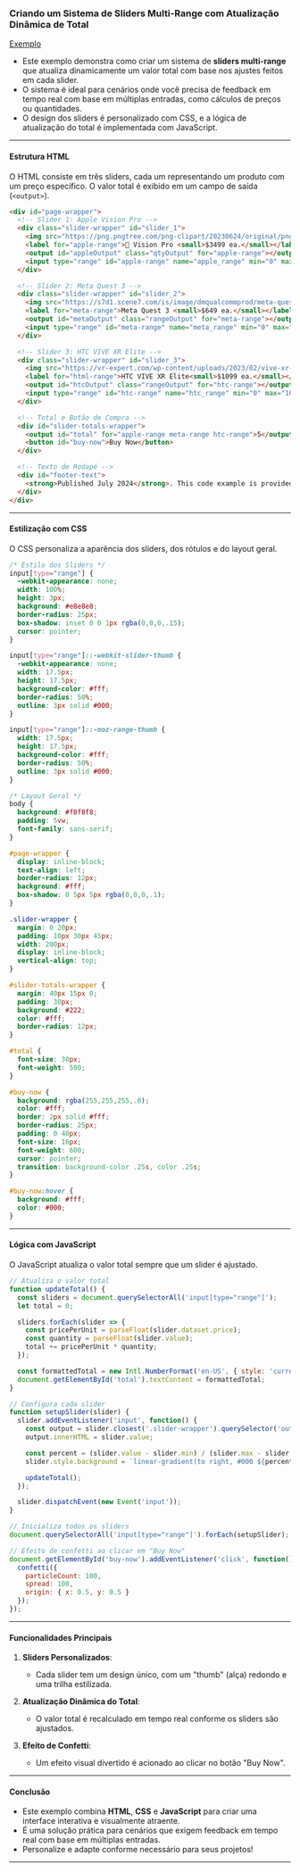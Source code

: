 ### **Criando um Sistema de Sliders Multi-Range com Atualização Dinâmica de Total**

[Exemplo](https://codepen.io/themolitor/pen/mdoxjKq/5ccf57f05485491c76304ea4af86d519/)


- Este exemplo demonstra como criar um sistema de **sliders multi-range** que atualiza dinamicamente um valor total com base nos ajustes feitos em cada slider.
- O sistema é ideal para cenários onde você precisa de feedback em tempo real com base em múltiplas entradas, como cálculos de preços ou quantidades.
- O design dos sliders é personalizado com CSS, e a lógica de atualização do total é implementada com JavaScript.

---

#### **Estrutura HTML**
O HTML consiste em três sliders, cada um representando um produto com um preço específico. O valor total é exibido em um campo de saída (`<output>`).

```html
<div id="page-wrapper">
  <!-- Slider 1: Apple Vision Pro -->
  <div class="slider-wrapper" id="slider_1">
    <img src="https://png.pngtree.com/png-clipart/20230624/original/pngtree-apple-vision-png-image_9212583.png">
    <label for="apple-range"> Vision Pro <small>$3499 ea.</small></label>
    <output id="appleOutput" class="qtyOutput" for="apple-range"></output>
    <input type="range" id="apple-range" name="apple_range" min="0" max="100" step="1" value="50" data-price="3499.00">
  </div>

  <!-- Slider 2: Meta Quest 3 -->
  <div class="slider-wrapper" id="slider_2">
    <img src="https://s7d1.scene7.com/is/image/dmqualcommprod/meta-quest-3-1?$QC_Responsive$&fmt=png-alpha">
    <label for="meta-range">Meta Quest 3 <small>$649 ea.</small></label>
    <output id="metaOutput" class="rangeOutput" for="meta-range"></output>
    <input type="range" id="meta-range" name="meta_range" min="0" max="100" step="1" value="50" data-price="649.00">
  </div>

  <!-- Slider 3: HTC VIVE XR Elite -->
  <div class="slider-wrapper" id="slider_3">
    <img src="https://vr-expert.com/wp-content/uploads/2023/02/vive-xr-elite-removebg-preview.png">
    <label for="html-range">HTC VIVE XR Elite<small>$1099 ea.</small></label>
    <output id="htcOutput" class="rangeOutput" for="htc-range"></output>
    <input type="range" id="htc-range" name="htc_range" min="0" max="100" step="1" value="50" data-price="1099.00">
  </div>

  <!-- Total e Botão de Compra -->
  <div id="slider-totals-wrapper">
    <output id="total" for="apple-range meta-range htc-range">5</output>
    <button id="buy-now">Buy Now</button>
  </div>

  <!-- Texto de Rodapé -->
  <div id="footer-text">
    <strong>Published July 2024</strong>. This code example is provided for demonstration and educational purposes only...
  </div>
</div>
```

---

#### **Estilização com CSS**
O CSS personaliza a aparência dos sliders, dos rótulos e do layout geral.

```css
/* Estilo dos Sliders */
input[type="range"] {
  -webkit-appearance: none;
  width: 100%;
  height: 3px;
  background: #e8e8e8;
  border-radius: 25px;
  box-shadow: inset 0 0 1px rgba(0,0,0,.15);
  cursor: pointer;
}

input[type="range"]::-webkit-slider-thumb {
  -webkit-appearance: none;
  width: 17.5px;
  height: 17.5px;
  background-color: #fff;
  border-radius: 50%;
  outline: 3px solid #000;
}

input[type="range"]::-moz-range-thumb {
  width: 17.5px;
  height: 17.5px;
  background-color: #fff;
  border-radius: 50%;
  outline: 3px solid #000;
}

/* Layout Geral */
body {
  background: #f8f8f8;
  padding: 5vw;
  font-family: sans-serif;
}

#page-wrapper {
  display: inline-block;
  text-align: left;
  border-radius: 12px;
  background: #fff;
  box-shadow: 0 5px 5px rgba(0,0,0,.1);
}

.slider-wrapper {
  margin: 0 20px;
  padding: 10px 30px 45px;
  width: 200px;
  display: inline-block;
  vertical-align: top;
}

#slider-totals-wrapper {
  margin: 40px 15px 0;
  padding: 30px;
  background: #222;
  color: #fff;
  border-radius: 12px;
}

#total {
  font-size: 30px;
  font-weight: 500;
}

#buy-now {
  background: rgba(255,255,255,.0);
  color: #fff;
  border: 2px solid #fff;
  border-radius: 25px;
  padding: 0 40px;
  font-size: 16px;
  font-weight: 600;
  cursor: pointer;
  transition: background-color .25s, color .25s;
}

#buy-now:hover {
  background: #fff;
  color: #000;
}
```

---

#### **Lógica com JavaScript**
O JavaScript atualiza o valor total sempre que um slider é ajustado.

```javascript
// Atualiza o valor total
function updateTotal() {
  const sliders = document.querySelectorAll('input[type="range"]');
  let total = 0;

  sliders.forEach(slider => {
    const pricePerUnit = parseFloat(slider.dataset.price);
    const quantity = parseFloat(slider.value);
    total += pricePerUnit * quantity;
  });

  const formattedTotal = new Intl.NumberFormat('en-US', { style: 'currency', currency: 'USD' }).format(total);
  document.getElementById('total').textContent = formattedTotal;
}

// Configura cada slider
function setupSlider(slider) {
  slider.addEventListener('input', function() {
    const output = slider.closest('.slider-wrapper').querySelector('output');
    output.innerHTML = slider.value;

    const percent = (slider.value - slider.min) / (slider.max - slider.min) * 100;
    slider.style.background = `linear-gradient(to right, #000 ${percent}%, #e8e8e8 ${percent}%)`;

    updateTotal();
  });

  slider.dispatchEvent(new Event('input'));
}

// Inicializa todos os sliders
document.querySelectorAll('input[type="range"]').forEach(setupSlider);

// Efeito de confetti ao clicar em "Buy Now"
document.getElementById('buy-now').addEventListener('click', function() {
  confetti({
    particleCount: 100,
    spread: 100,
    origin: { x: 0.5, y: 0.5 }
  });
});
```

---

#### **Funcionalidades Principais**
1. **Sliders Personalizados**:
   - Cada slider tem um design único, com um "thumb" (alça) redondo e uma trilha estilizada.

2. **Atualização Dinâmica do Total**:
   - O valor total é recalculado em tempo real conforme os sliders são ajustados.

3. **Efeito de Confetti**:
   - Um efeito visual divertido é acionado ao clicar no botão "Buy Now".

---

#### **Conclusão**
- Este exemplo combina **HTML**, **CSS** e **JavaScript** para criar uma interface interativa e visualmente atraente.
- É uma solução prática para cenários que exigem feedback em tempo real com base em múltiplas entradas.
- Personalize e adapte conforme necessário para seus projetos!

---

